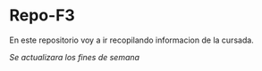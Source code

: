 # Repo-F3

En este repositorio voy a ir recopilando informacion de la cursada. 

*Se actualizara los fines de semana*